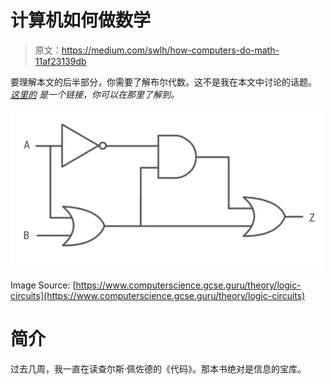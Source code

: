 # 计算机如何做数学

> 原文：<https://medium.com/swlh/how-computers-do-math-11af23139db>

要理解本文的后半部分，你需要了解布尔代数。这不是我在本文中讨论的话题。 [*这里的*](https://ryanstutorials.net/boolean-algebra-tutorial/boolean-algebra.php) *是一个链接，你可以在那里了解到。*

![](img/c4821e787fa93bd8d588209cc7a06886.png)

Image Source: [https://www.computerscience.gcse.guru/theory/logic-circuits](https://www.computerscience.gcse.guru/theory/logic-circuits)

# **简介**

过去几周，我一直在读查尔斯·佩佐德的《代码》。那本书绝对是信息的宝库。